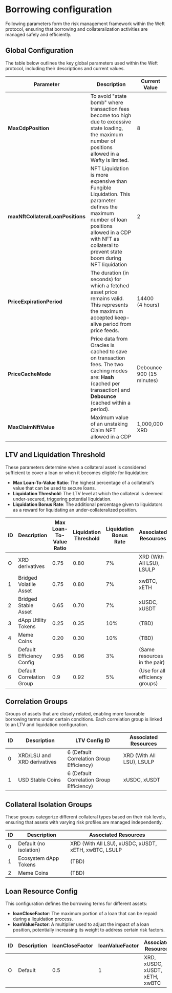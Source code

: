 
# Borrowing configuration

Following parameters form the risk management framework within the Weft protocol, ensuring that borrowing and collateralization activities are managed safely and efficiently.

## Global Configuration 

The table below outlines the key global parameters used within the Weft protocol, including their descriptions and current values.

| **Parameter**| **Description** | **Current Value** |
|--------------|-----------------|-------------------|
| **MaxCdpPosition**| To avoid "state bomb" where transaction fees become too high due to excessive state loading, the maximum number of positions allowed in a Wefty is limited.    | 8 |
|**maxNftCollateralLoanPositions**|NFT Liquidation is more expensive than Fungible Liquidation. This parameter defines the maximum number of loan positions allowed in a CDP with NFT as collateral to prevent state boom during NFT liquidation|2|
| **PriceExpirationPeriod**| The duration (in seconds) for which a fetched asset price remains valid. This represents the maximum accepted keep-alive period from price feeds.|  14400<br/> (4 hours) |
| **PriceCacheMode**| Price data from Oracles is cached to save on transaction fees. The two caching modes are: **Hash** (cached per transaction) and **Debounce** (cached within a period). | Debounce 900 (15 minutes)           |
|**MaxClaimNftValue**|Maximum value of an unstaking Claim NFT allowed in a CDP|1,000,000 XRD|


## LTV and Liquidation Threshold

These parameters determine when a collateral asset is considered sufficient to cover a loan or when it becomes eligible for liquidation:

- **Max Loan-To-Value Ratio**: The highest percentage of a collateral's value that can be used to secure loans.
- **Liquidation Threshold**: The LTV level at which the collateral is deemed under-secured, triggering potential liquidation.
- **Liquidation Bonus Rate**: The additional percentage given to liquidators as a reward for liquidating an under-collateralized position.

| **ID** | **Description**                 | **Max Loan-To-Value Ratio** | **Liquidation Threshold** | **Liquidation Bonus Rate** | **Associated Resources**                     |
|--------|---------------------------------|-----------------------------|---------------------------|----------------------------|----------------------------------------------|
| O      | XRD derivatives                 | 0.75                        | 0.80                      | 7%                        | XRD (With All LSU), LSULP                    |
| 1      | Bridged Volatile Asset          | 0.75                        | 0.80                       | 7%                        | xwBTC, xETH                                  |
| 2      | Bridged Stable Asset            | 0.65                        | 0.70                      | 7%                        | xUSDC, xUSDT                                 |
| 3      | dApp Utility Tokens             | 0.25                        | 0.35                       | 10%                        | (TBD)        |
| 4      | Meme Coins                      | 0.20                        | 0.30                       | 10%                        | (TBD)                                 |
| 5      | Default Efficiency Config       | 0.95                        | 0.96                      | 3%                         | (Same resources in the pair)                 |
| 6      | Default Correlation Group       | 0.9                         | 0.92                       | 5%                        | (Use for all efficiency groups)                 |

## Correlation Groups

Groups of assets that are closely related, enabling more favorable borrowing terms under certain conditions. Each correlation group is linked to an LTV and liquidation configuration.

| **ID** | **Description**          | **LTV Config ID**                   | **Associated Resources**                   |
|--------|--------------------------|-------------------------------------|--------------------------------------------|
| 0      | XRD/LSU and XRD derivatives  | 6 (Default Correlation Group Efficiency) | XRD (With All LSU), LSULP                   |
| 1      | USD Stable Coins         | 6 (Default Correlation Group Efficiency) | xUSDC, xUSDT                                 |

## Collateral Isolation Groups

These groups categorize different collateral types based on their risk levels, ensuring that assets with varying risk profiles are managed independently.

| **ID** | **Description**              | **Associated Resources**                         |
|--------|------------------------------|-------------------------------------------------|
| 0      | Default (no isolation)       | XRD (With All LSU), xUSDC, xUSDT, xETH, xwBTC, LSULP |
| 1      | Ecosystem dApp Tokens        | (TBD)          |
| 2      | Meme Coins                   |   (TBD)                                            | 

## Loan Resource Config

This configuration defines the borrowing terms for different assets:

- **loanCloseFactor**: The maximum portion of a loan that can be repaid during a liquidation process.
- **loanValueFactor**: A multiplier used to adjust the impact of a loan position, potentially increasing its weight to address certain risk factors.

| **ID** | **Description** | **loanCloseFactor** | **loanValueFactor** | **Associated Resources**       |
|--------|-----------------|---------------------|---------------------|--------------------------------|
| O      | Default         | 0.5                 | 1                   | XRD, xUSDC, xUSDT, xETH, xwBTC  |

